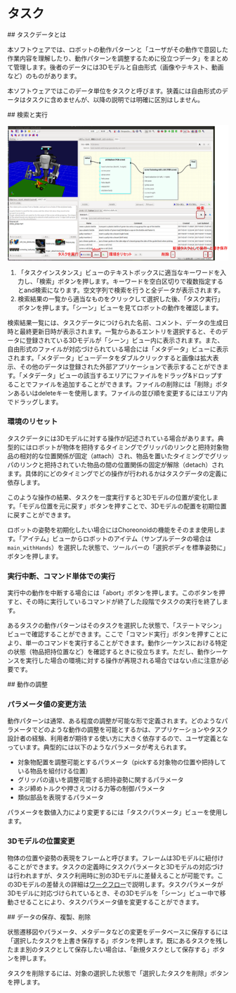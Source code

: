 # タスク

##<i class="fa fa-arrow-circle-right" aria-hidden="true"></i> タスクデータとは

本ソフトウェアでは、ロボットの動作パターンと「ユーザがその動作で意図した作業内容を理解したり、動作パターンを調整するために役立つデータ」をまとめて管理します。後者のデータには3Dモデルと自由形式（画像やテキスト、動画など）のものがあります。

本ソフトウェアではこのデータ単位をタスクと呼びます。狭義には自由形式のデータはタスクに含めませんが、以降の説明では明確に区別はしません。

##<i class="fa fa-arrow-circle-right" aria-hidden="true"></i> 検索と実行

![タスクの検索と実行](img/task.png "タスクの検索と実行")

1. 「タスクインスタンス」ビューのテキストボックスに適当なキーワードを入力し、「検索」ボタンを押します。キーワードを空白区切りで複数指定するとand検索になります。空文字列で検索を行うと全データが表示されます。
2. 検索結果の一覧から適当なものをクリックして選択した後、「タスク実行」ボタンを押します。「シーン」ビューを見てロボットの動作を確認します。

検索結果一覧には、タスクデータにつけられた名前、コメント、データの生成日時と最終更新日時が表示されます。一覧からあるエントリを選択すると、そのデータに登録されている3Dモデルが「シーン」ビュー内に表示されます。また、自由形式のファイルが対応づけられている場合には「メタデータ」ビューに表示されます。「メタデータ」ビューデータをダブルクリックすると画像は拡大表示、その他のデータは登録された外部アプリケーションで表示することができます。「メタデータ」ビューの該当するエリアにファイルをドラッグ&ドロップすることでファイルを追加することができます。ファイルの削除には「削除」ボタンあるいはdeleteキーを使用します。ファイルの並び順を変更するにはエリア内でドラッグします。

### 環境のリセット

タスクデータには3Dモデルに対する操作が記述されている場合があります。典型的にはロボットが物体を把持するタイミングでグリッパのリンクと把持対象物品の相対的な位置関係が固定（attach）され、物品を置いたタイミングでグリッパのリンクと把持されていた物品の間の位置関係の固定が解除（detach）されます。具体的にどのタイミングでどの操作が行われるかはタスクデータの定義に依存します。

このような操作の結果、タスクを一度実行すると3Dモデルの位置が変化します。「モデル位置を元に戻す」ボタンを押すことで、3Dモデルの配置を初期位置に戻すことができます。

ロボットの姿勢を初期化したい場合にはChoreonoidの機能をそのまま使用します。「アイテム」ビューからロボットのアイテム（サンプルデータの場合は`main_withHands`）を選択した状態で、ツールバーの「選択ボディを標準姿勢に」ボタンを押します。

### 実行中断、コマンド単体での実行

実行中の動作を中断する場合には「abort」ボタンを押します。このボタンを押すと、その時に実行しているコマンドが終了した段階でタスクの実行を終了します。

あるタスクの動作パターンはそのタスクを選択した状態で、「ステートマシン」ビューで確認することができます。ここで「コマンド実行」ボタンを押すことにより、単一のコマンドを実行することができます。動作シーケンスにおける特定の状態（物品把持位置など）を確認するときに役立ちます。ただし、動作シーケンスを実行した場合の環境に対する操作が再現される場合ではない点に注意が必要です。


##<i class="fa fa-arrow-circle-right" aria-hidden="true"></i> 動作の調整

### パラメータ値の変更方法

動作パターンは通常、ある程度の調整が可能な形で定義されます。どのようなパラメータでどのような動作の調整を可能とするかは、アプリケーションやタスク設計者の経験、利用者が期待する使い方に大きく依存するので、ユーザ定義となっています。典型的には以下のようなパラメータが考えられます。

* 対象物配置を調整可能とするパラメータ（pickする対象物の位置や把持している物品を組付ける位置）
* グリッパの違いを調整可能する把持姿勢に関するパラメータ
* ネジ締めトルクや押さえつける力等の制御パラメータ
* 類似部品を表現するパラメータ

パラメータを数値入力により変更するには「タスクパラメータ」ビューを使用します。

### 3Dモデルの位置変更

物体の位置や姿勢の表現をフレームと呼びます。フレームは3Dモデルに紐付けることができます。タスクの定義時にタスクパラメータと3Dモデルの対応づけは行われますが、タスク利用時に別の3Dモデルに差替えることが可能です。この3Dモデルの差替えの詳細は[ワークフロー](/workflow.md)で説明します。タスクパラメータが3Dモデルに対応づけられているとき、その3Dモデルを「シーン」ビュー中で移動させることにより、タスクパラメータ値を変更することができます。


##<i class="fa fa-arrow-circle-right" aria-hidden="true"></i> データの保存、複製、削除

状態遷移図やパラメータ、メタデータなどの変更をデータベースに保存するには「選択したタスクを上書き保存する」ボタンを押します。既にあるタスクを残したまま別のタスクとして保存したい場合は、「新規タスクとして保存する」ボタンを押します。

タスクを削除するには、対象の選択した状態で「選択したタスクを削除」ボタンを押します。

<!-- ## デバッグ実行 -->
